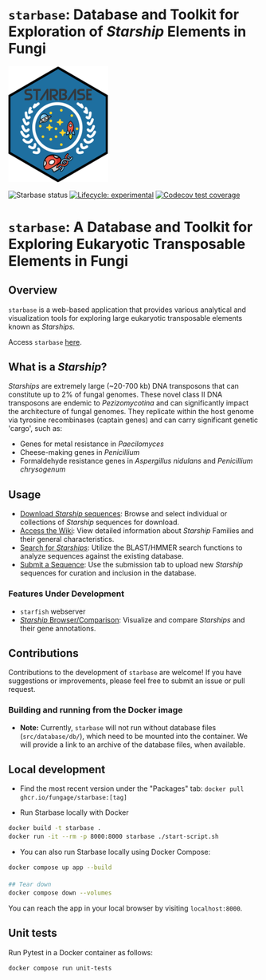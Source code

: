 # `starbase`: Database and Toolkit for Exploration of _Starship_ Elements in Fungi

<img src=assets/logos/favicon.png width=200>

<!-- badges: start -->

![Starbase status](https://img.shields.io/website?url=https%3A%2F%2Fstarbase.serve.scilifelab.se%2Fapp%2Fstarbase)
[![Lifecycle: experimental](https://img.shields.io/badge/lifecycle-experimental-orange.svg)](https://lifecycle.r-lib.org/articles/stages.html#experimental)
[![Codecov test coverage](https://codecov.io/gh/FungAGE/starbase/branch/main/graph/badge.svg)](https://app.codecov.io/gh/FungAGE/starbase?branch=main)

<!-- badges: end -->

# `starbase`: A Database and Toolkit for Exploring Eukaryotic Transposable Elements in Fungi

## Overview

`starbase` is a web-based application that provides various analytical and visualization tools for exploring large eukaryotic transposable elements known as _Starships_.

Access `starbase` [here](https://starbase.serve.scilifelab.se/).

## What is a _Starship_?

_Starships_ are extremely large (~20-700 kb) DNA transposons that can constitute up to 2% of fungal genomes. These novel class II DNA transposons are endemic to _Pezizomycotina_ and can significantly impact the architecture of fungal genomes. They replicate within the host genome via tyrosine recombinases (captain genes) and can carry significant genetic 'cargo', such as:

- Genes for metal resistance in _Paecilomyces_
- Cheese-making genes in _Penicillium_
- Formaldehyde resistance genes in _Aspergillus nidulans_ and _Penicillium chrysogenum_

## Usage

- [Download _Starship_ sequences](https://starbase.serve.scilifelab.se/download): Browse and select individual or collections of _Starship_ sequences for download.
- [Access the Wiki](https://starbase.serve.scilifelab.se/wiki): View detailed information about _Starship_ Families and their general characteristics.
- [Search for _Starships_](https://starbase.serve.scilifelab.se/blast): Utilize the BLAST/HMMER search functions to analyze sequences against the existing database.
- [Submit a Sequence](https://starbase.serve.scilifelab.se/submit): Use the submission tab to upload new _Starship_ sequences for curation and inclusion in the database.

### Features Under Development

- `starfish` webserver
- [_Starship_ Browser/Comparison](https://starbase.serve.scilifelab.se/pgv): Visualize and compare _Starships_ and their gene annotations.

## Contributions

Contributions to the development of `starbase` are welcome! If you have suggestions or improvements, please feel free to submit an issue or pull request.

### Building and running from the Docker image

- **Note:** Currently, `starbase` will not run without database files (`src/database/db/`), which need to be mounted into the container. We will provide a link to an archive of the database files, when available.

## Local development

* Find the most recent version under the "Packages" tab: `docker pull ghcr.io/fungage/starbase:[tag]`

* Run Starbase locally with Docker
```Bash
docker build -t starbase .
docker run -it --rm -p 8000:8000 starbase ./start-script.sh
```

* You can also run Starbase locally using Docker Compose:
```Bash
docker compose up app --build

## Tear down
docker compose down --volumes
```

You can reach the app in your local browser by visiting `localhost:8000`.

## Unit tests

Run Pytest in a Docker container as follows:

```Bash
docker compose run unit-tests
```